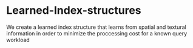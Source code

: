 # Learned-Index-structures
We create a learned index structure that learns from spatial and textural information in order to minimize the proccessing cost for a known query workload  
